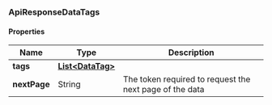 
[//]: # (CLASS:ApiResponseDataTags)

[//]: # (KIND:object)

### ApiResponseDataTags

#### Properties

[//]: # (START_DEFINITION)

Name | Type | Description
------------ | ------------- | -------------
**tags** | [**List&lt;DataTag&gt;**](DataTag.md) |  &nbsp;
**nextPage** | String | The token required to request the next page of the data &nbsp;

[//]: # (END_DEFINITION)


[//]: # (CONTAINED_CLASS:DataTag)





